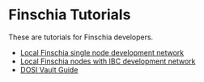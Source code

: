 # Finschia Tutorials

These are tutorials for Finschia developers.

* [Local Finschia single node development network](./localnet/single/README.md)
* [Local Finschia nodes with IBC development network](./localnet/with-ibc/README.md)
* [DOSI Vault Guide](./dosi-vault/README.md)
